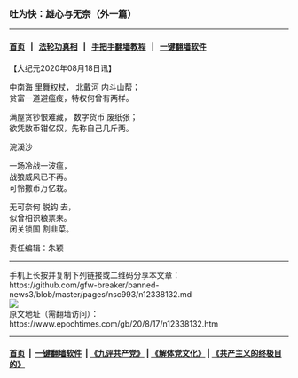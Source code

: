 ### 吐为快：雄心与无奈（外一篇）
------------------------

#### [首页](https://github.com/gfw-breaker/banned-news3/blob/master/README.md) &nbsp;&nbsp;|&nbsp;&nbsp; [法轮功真相](https://github.com/begood0513/basic/blob/master/README.md)  &nbsp;&nbsp;|&nbsp;&nbsp; [手把手翻墙教程](https://github.com/gfw-breaker/guides/wiki)  &nbsp;&nbsp;|&nbsp;&nbsp; [一键翻墙软件](https://github.com/gfw-breaker/nogfw/blob/master/README.md)  



<div><p>
 【大纪元2020年08月18日讯】
</p>
<p>
 <ok href="https://www.epochtimes.com/gb/tag/%E4%B8%AD%E5%8D%97%E6%B5%B7.html">
  中南海
 </ok>
 里舞权杖，
 <ok href="https://www.epochtimes.com/gb/tag/%E5%8C%97%E6%88%B4%E6%B2%B3.html">
  北戴河
 </ok>
 内斗山帮；
 <br/>
 贫富一道避瘟疫，特权何曾有两样。
</p>
<p>
 满屋贪钞恨难藏，
 <ok href="https://www.epochtimes.com/gb/tag/%E6%95%B0%E5%AD%97%E8%B4%A7%E5%B8%81.html">
  数字货币
 </ok>
 废纸张；
 <br/>
 欲凭数币钳亿奴，先称自己几斤两。
</p>
<p>
 浣溪沙
</p>
<p>
 一场冷战一波瘟，
 <br/>
 战狼威风已不再。
 <br/>
 可怜撒币万亿栽。
</p>
<p>
 无可奈何
 <ok href="https://www.epochtimes.com/gb/tag/%E8%84%B1%E9%92%A9.html">
  脱钩
 </ok>
 去，
 <br/>
 似曾相识粮票来。
 <br/>
 <ok href="https://www.epochtimes.com/gb/tag/%E9%97%AD%E5%85%B3%E9%94%81%E5%9B%BD.html">
  闭关锁国
 </ok>
 割韭菜。
</p>
<p>
 责任编辑：朱颖
</p>
</div>
<hr/>
手机上长按并复制下列链接或二维码分享本文章：<br/>
https://github.com/gfw-breaker/banned-news3/blob/master/pages/nsc993/n12338132.md <br/>
<a href='https://github.com/gfw-breaker/banned-news3/blob/master/pages/nsc993/n12338132.md'><img src='https://github.com/gfw-breaker/banned-news3/blob/master/pages/nsc993/n12338132.md.png'/></a> <br/>
原文地址（需翻墙访问）：https://www.epochtimes.com/gb/20/8/17/n12338132.htm


------------------------
#### [首页](https://github.com/gfw-breaker/banned-news3/blob/master/README.md) &nbsp;|&nbsp; [一键翻墙软件](https://github.com/gfw-breaker/nogfw/blob/master/README.md) &nbsp;| [《九评共产党》](https://github.com/gfw-breaker/9ping.md/blob/master/README.md#九评之一评共产党是什么) | [《解体党文化》](https://github.com/gfw-breaker/jtdwh.md/blob/master/README.md) | [《共产主义的终极目的》](https://github.com/gfw-breaker/gczydzjmd.md/blob/master/README.md)


<img src='http://gfw-breaker.win/banned-news3/pages/nsc993/n12338132.md' width='0px' height='0px'/>
